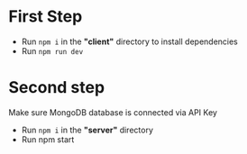 # First Step
- Run `npm i` in the **"client"** directory to install dependencies
- Run `npm run dev`

# Second step
Make sure MongoDB database is connected via API Key
- Run `npm i` in the **"server"** directory
- Run npm start
